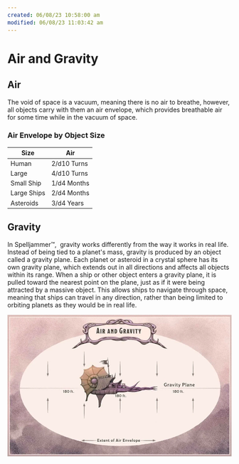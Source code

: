 ```yaml
---
created: 06/08/23 10:58:00 am
modified: 06/08/23 11:03:42 am
---
```


# Air and Gravity

## Air

The void of space is a vacuum, meaning there is no air to breathe, however, all objects carry with them an air envelope, which provides breathable air for some time while in the vacuum of space.

### Air Envelope by Object Size

| Size        | Air         |
| ----------- | ----------- |
| Human       | 2/d10 Turns |
| Large       | 4/d10 Turns |
| Small Ship  | 1/d4 Months |
| Large Ships | 2/d4 Months |
| Asteroids   | 3/d4 Years            |

## Gravity

In Spelljammer™,  gravity works differently from the way it works in real life. Instead of being tied to a planet's mass, gravity is produced by an object called a gravity plane. Each planet or asteroid in a crystal sphere has its own gravity plane, which extends out in all directions and affects all objects within its range. When a ship or other object enters a gravity plane, it is pulled toward the nearest point on the plane, just as if it were being attracted by a massive object. This allows ships to navigate through space, meaning that ships can travel in any direction, rather than being limited to orbiting planets as they would be in real life.

![](attachments/AirEnvelopeGravityPlane-5e.webp)
